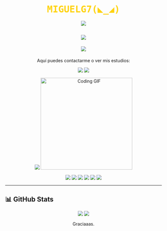 

<p align="center">
  <p align="center">
  <h1 align="center" style="font-family: 'Fira Code', monospace; font-size: 30px; color: #FFD311;">
  MIGUELG7(◣_◢)
  </h1>
  <p align="center">
  <a href="https://github.com/MiguelG7">
    <img src="https://readme-typing-svg.demolab.com?lines=Desarrollador+Fullstack;Intento+aprender+y+divertirme&font=Fira+Code&center=true&width=650&height=50&color=FFD311&vCenter=true&pause=0&size=30&background=00000000" />
  </a>
</p>
<h2 align="center">
  <img src="https://img.shields.io/badge/ACTUALEMENTE%20TRABAJANDO%20EN%20MI%20TFG-Chischás!-FFD311?style=for-the-badge&logo=github&logoColor=black&labelColor=000000" />
  <p align="center">
  <a href="https://github.com/MiguelG7/chischas">
    <img src="https://github-readme-stats.vercel.app/api/pin/?username=MiguelG7&repo=chischas&theme=dark&title_color=FACC15&text_color=ffffff&icon_color=FACC15&border_color=FACC15" />
  </a>
    </h2>
</p>



  <p align="center">Aquí puedes contactarme o ver mis estudios:</p>
<p align="center">
  <a href="mailto:contacto.miguelgamboa@gmail.com"><img src="https://img.shields.io/badge/Email-FFD311?style=for-the-badge&logo=gmail&logoColor=000000" /></a>
  <a href="https://www.linkedin.com/in/miguelg7/"><img src="https://img.shields.io/badge/LinkedIn-FFD311?style=for-the-badge&logo=linkedin&logoColor=000000" /></a>
</p>

<p align="center">
  <img src="https://github-readme-stats.vercel.app/api/top-langs/?username=MiguelG7&layout=compact&title_color=FFD311&text_color=FFD311&bg_color=000000&border_color=FFD311" />
<img src="https://media.giphy.com/media/iIqmM5tTjmpOB9mpbn/giphy.gif" width="295" alt="Coding GIF" />
</p>

<p align="center">
  <img src="https://img.shields.io/badge/Node.js-FFD311?style=for-the-badge&logo=node.js&logoColor=000000" />
  <img src="https://img.shields.io/badge/Express-FFD311?style=for-the-badge&logo=express&logoColor=000000" />
  <img src="https://img.shields.io/badge/JavaScript-FFD311?style=for-the-badge&logo=javascript&logoColor=000000" />
  <img src="https://img.shields.io/badge/MongoDB-FFD311?style=for-the-badge&logo=mongodb&logoColor=000000" />
  <img src="https://img.shields.io/badge/AWS-FFD311?style=for-the-badge&logo=amazonaws&logoColor=000000" />
  <img src="https://img.shields.io/badge/Git-FFD311?style=for-the-badge&logo=git&logoColor=000000" />
</p>

---

## 📊 GitHub Stats

<p align="center">
  <img src="https://github-readme-stats.vercel.app/api?username=MiguelG7&show_icons=true&bg_color=000000&text_color=FFD311&icon_color=FFD311&title_color=FFD311" />
  <img src="https://streak-stats.demolab.com?user=MiguelG7&theme=black-ice&background=000000&ring=FFD311&fire=FFD311&currStreakLabel=FFD311" />
</p>

<p align="center">
  Graciaaas.
</p>

